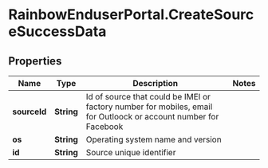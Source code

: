 # RainbowEnduserPortal.CreateSourceSuccessData

## Properties

Name | Type | Description | Notes
------------ | ------------- | ------------- | -------------
**sourceId** | **String** | Id of source that could be IMEI or factory number for mobiles, email for Outloock or account number for Facebook | 
**os** | **String** | Operating system name and version | 
**id** | **String** | Source unique identifier | 


